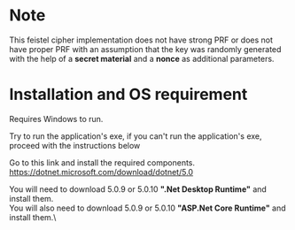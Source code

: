 # Note
This feistel cipher implementation does not have strong PRF or does not have proper PRF with an assumption that the key was randomly generated with the help of a **secret material** and a **nonce** as additional parameters.

# Installation and OS requirement
Requires Windows to run.

Try to run the application's exe, if you can't run the application's exe, proceed with the instructions
below

Go to this link and install the required components.
https://dotnet.microsoft.com/download/dotnet/5.0

You will need to download 5.0.9 or 5.0.10 **".Net Desktop Runtime"** and install them.\
You will also need to download 5.0.9 or 5.0.10 **"ASP.Net Core Runtime"** and install them.\
